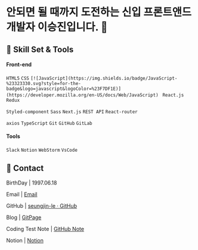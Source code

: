 # 안되면 될 때까지 도전하는 신입 프론트앤드 개발자 이승진입니다. 👋

## :wrench: Skill Set & Tools

#### Front-end

`HTML5` `CSS`  `[![JavaScript](https://img.shields.io/badge/JavaScript-%23323330.svg?style=for-the-badge&logo=javascript&logoColor=%23F7DF1E)](https://developer.mozilla.org/en-US/docs/Web/JavaScript)
`  `React.js`  `Redux`

`Styled-component`  `Sass`  `Next.js` `REST API` `React-router`

`axios` `TypeScript` `Git` `GitHub` `GitLab`

#### Tools

`Slack` `Notion`  `WebStorm`  `VsCode`

## :man: Contact

BirthDay  | 1997.06.18

Email |  [Email](mailto:dltmdwls154@gmail.com)

GitHub  | [seungjin-le · GitHub](https://github.com/seungjin-le)

Blog  | [GitPage](https://seungjin-le.github.io/)

Coding Test Note | [GitHub Note](https://github.com/seungjin-le/JsCodingTest)

Notion | [Notion](https://nasal-liver-b6b.notion.site/09696828711d488a99c30476205d0794)
